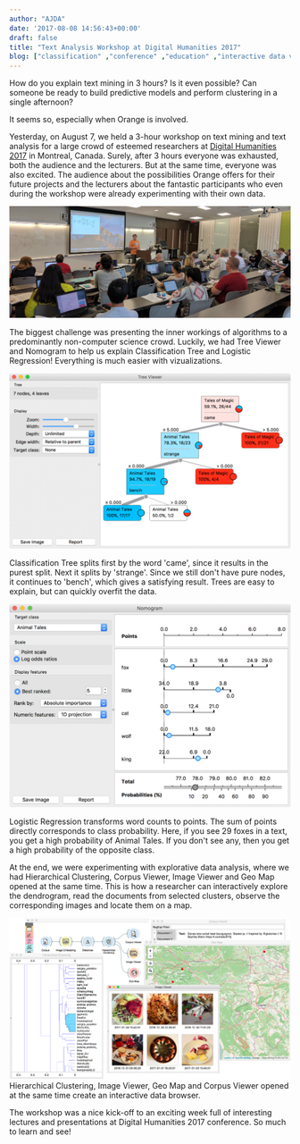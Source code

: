 ```yaml
---
author: "AJDA"
date: '2017-08-08 14:56:43+00:00'
draft: false
title: "Text Analysis Workshop at Digital Humanities 2017"
blog: ["classification" ,"conference" ,"education" ,"interactive data visualization"  ,"workshop" ]
---
```


How do you explain text mining in 3 hours? Is it even possible? Can someone be ready to build predictive models and perform clustering in a single afternoon?

It seems so, especially when Orange is involved.

Yesterday, on August 7, we held a 3-hour workshop on text mining and text analysis for a large crowd of esteemed researchers at [Digital Humanities 2017](https://dh2017.adho.org/) in Montreal, Canada. Surely, after 3 hours everyone was exhausted, both the audience and the lecturers. But at the same time, everyone was also excited. The audience about the possibilities Orange offers for their future projects and the lecturers about the fantastic participants who even during the workshop were already experimenting with their own data.

![](IMG_20170807_161224_2.jpg)


The biggest challenge was presenting the inner workings of algorithms to a predominantly non-computer science crowd. Luckily, we had Tree Viewer and Nomogram to help us explain Classification Tree and Logistic Regression! Everything is much easier with vizualizations.



![](Screen-Shot-2017-08-08-at-10.22.33.png)

Classification Tree splits first by the word 'came', since it results in the purest split. Next it splits by 'strange'. Since we still don't have pure nodes, it continues to 'bench', which gives a satisfying result. Trees are easy to explain, but can quickly overfit the data.



![](Screen-Shot-2017-08-08-at-10.22.22.png)

Logistic Regression transforms word counts to points. The sum of points directly corresponds to class probability. Here, if you see 29 foxes in a text, you get a high probability of Animal Tales. If you don't see any, then you get a high probability of the opposite class.



At the end, we were experimenting with explorative data analysis, where we had Hierarchical Clustering, Corpus Viewer, Image Viewer and Geo Map opened at the same time. This is how a researcher can interactively explore the dendrogram, read the documents from selected clusters, observe the corresponding images and locate them on a map.

![](blog1-1.png)
Hierarchical Clustering, Image Viewer, Geo Map and Corpus Viewer opened at the same time create an interactive data browser.



The workshop was a nice kick-off to an exciting week full of interesting lectures and presentations at Digital Humanities 2017 conference. So much to learn and see!




